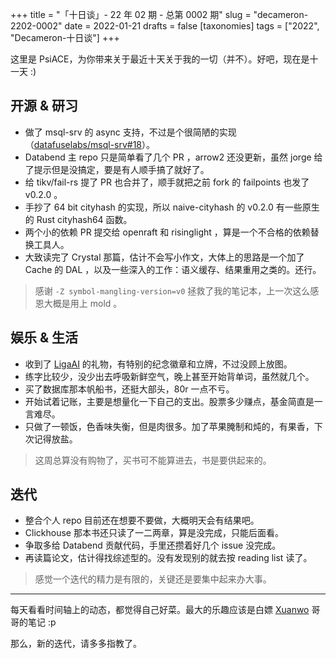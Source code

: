 +++
title = "「十日谈」- 22 年 02 期 - 总第 0002 期"
slug = "decameron-2202-0002"
date = 2022-01-21
drafts = false
[taxonomies]
tags = ["2022", "Decameron-十日谈"]
+++

这里是 PsiACE，为你带来关于最近十天关于我的一切（并不）。好吧，现在是十一天 :)

## 开源 & 研习

-   做了 msql-srv 的 async 支持，不过是个很简陋的实现（[datafuselabs/msql-srv#18](https://github.com/datafuse-extras/msql-srv/pull/18)）。
-   Databend 主 repo 只是简单看了几个 PR ，arrow2 还没更新，虽然 jorge 给了提示但是没搞定，要是有人顺手搞了就好了。
-   给 tikv/fail-rs 提了 PR 也合并了，顺手就把之前 fork 的 failpoints 也发了 v0.2.0 。
-   手抄了 64 bit cityhash 的实现，所以 naive-cityhash 的 v0.2.0 有一些原生的 Rust cityhash64 函数。
-   两个小的依赖 PR 提交给 openraft 和 risinglight ，算是一个不合格的依赖替换工具人。
-   大致读完了 Crystal 那篇，估计不会写小作文，大体上的思路是一个加了 Cache 的 DAL ，以及一些深入的工作：语义缓存、结果重用之类的。还行。

> 感谢 `-Z symbol-mangling-version=v0` 拯救了我的笔记本，上一次这么感恩大概是用上 mold 。

## 娱乐 & 生活

-   收到了 [LigaAI](https://ligai.cn/) 的礼物，有特别的纪念徽章和立牌，不过没顾上放图。
-   练字比较少，没少出去呼吸新鲜空气，晚上甚至开始背单词，虽然就几个。
-   买了数据库那本帆船书，还挺大部头，80r 一点不亏。
-   开始试着记账，主要是想量化一下自己的支出。股票多少赚点，基金简直是一言难尽。
-   只做了一顿饭，色香味失衡，但是肉很多。加了苹果腌制和炖的，有果香，下次记得放盐。

> 这周总算没有购物了，买书可不能算进去，书是要供起来的。

## 迭代

-   整合个人 repo 目前还在想要不要做，大概明天会有结果吧。
-   Clickhouse 那本书还只读了一二两章，算是没完成，只能后面看。
-   争取多给 Databend 贡献代码，手里还攒着好几个 issue 没完成。
-   再读篇论文，估计得找综述型的。没有发现别的就去按 reading list 读了。

> 感觉一个迭代的精力是有限的，关键还是要集中起来办大事。

---

每天看看时间轴上的动态，都觉得自己好菜。最大的乐趣应该是白嫖 [Xuanwo](https://github.com/Xuanwo) 哥哥的笔记 :p

那么，新的迭代，请多多指教了。
